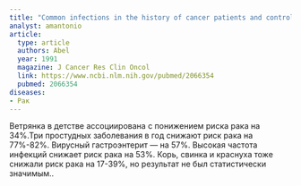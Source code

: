 ```yaml
---
title: "Common infections in the history of cancer patients and controls"
analyst: amantonio
article:
  type: article
  authors: Abel
  year: 1991
  magazine: J Cancer Res Clin Oncol
  link: https://www.ncbi.nlm.nih.gov/pubmed/2066354
  pubmed: 2066354
diseases:
- Рак
---
```


Ветрянка в детстве ассоциирована с понижением риска рака на 34%.Три простудных заболевания в год снижают риск рака на 77%-82%. Вирусный гастроэнтерит — на 57%. Высокая частота инфекций снижает риск рака на 53%. Корь, свинка и краснуха тоже снижали риск рака на 17-39%, но результат не был статистически значимым..

